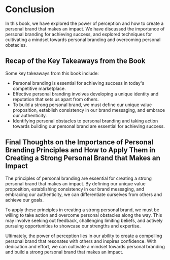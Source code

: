 # Conclusion

In this book, we have explored the power of perception and how to create a personal brand that makes an impact. We have discussed the importance of personal branding for achieving success, and explored techniques for cultivating a mindset towards personal branding and overcoming personal obstacles.

Recap of the Key Takeaways from the Book
----------------------------------------

Some key takeaways from this book include:

* Personal branding is essential for achieving success in today's competitive marketplace.
* Effective personal branding involves developing a unique identity and reputation that sets us apart from others.
* To build a strong personal brand, we must define our unique value proposition, establish consistency in our brand messaging, and embrace our authenticity.
* Identifying personal obstacles to personal branding and taking action towards building our personal brand are essential for achieving success.

Final Thoughts on the Importance of Personal Branding Principles and How to Apply Them in Creating a Strong Personal Brand that Makes an Impact
-----------------------------------------------------------------------------------------------------------------------------------------------

The principles of personal branding are essential for creating a strong personal brand that makes an impact. By defining our unique value proposition, establishing consistency in our brand messaging, and embracing our authenticity, we can differentiate ourselves from others and achieve our goals.

To apply these principles in creating a strong personal brand, we must be willing to take action and overcome personal obstacles along the way. This may involve seeking out feedback, challenging limiting beliefs, and actively pursuing opportunities to showcase our strengths and expertise.

Ultimately, the power of perception lies in our ability to create a compelling personal brand that resonates with others and inspires confidence. With dedication and effort, we can cultivate a mindset towards personal branding and build a strong personal brand that makes an impact.